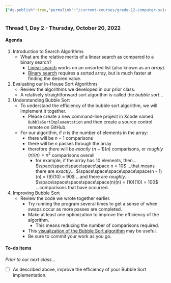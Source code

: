 ```yaml
---
{"dg-publish":true,"permalink":"/current-courses/grade-12-computer-science/thread-1/day-2/","dgHomeLink":false,"dgPassFrontmatter":false}
---
```


### Thread 1, Day 2 - Thursday, October 20, 2022
#### Agenda
1. Introduction to Search Algorithms
	- What are the relative merits of a linear search as compared to a binary search?
		- [Linear search](https://www.youtube.com/watch?v=TwsgCHYmbbA&t=6s) works on an unsorted list (also known as an *array*).
		- [Binary search](https://www.youtube.com/watch?v=T98PIp4omUA&t=6s) requires a sorted array, but is much faster at finding the desired value.
2. Evaluating our In-House Sort Algorithms
	- Review the algorithms we developed in our prior class.
	- A relatively straightforward sort algorithm is called the *bubble sort*...
3. Understanding Bubble Sort
	- To understand the efficiency of the bubble sort algorithm, we will implement it together.
		- Please create a new command-line project in Xcode named `BubbleSortImplementation` and then create a source control remote on GitHub.
	- For our algorithm, if $n$ is the number of elements in the array:
		- there will be $n - 1$ comparisons
		- there will be $n$ passes through the array
		- therefore there will be *exactly* $(n-1)(n)$ comparisons, or *roughly* $(n)(n)=n^2$ comparisons overall
			- for example, if the array has $10$ elements, then...
			   $\space\space\space\space\space n = 10$
			   ...that means there are *exactly*...
				$\space\space\space\space\space(n - 1)(n) = (9)(10) = 90$
			   ...and there are *roughly*...
				$\space\space\space\space\space(n)(n) = (10)(10) = 100$
			   ...comparisons that have occurred.
4. Improving Bubble Sort
	- Review the code we wrote together earlier.
		- Try running the program several times to get a sense of when swaps occur as more passes are completed.
		- Make at least one optimization to improve the efficiency of the algorithm.
			- This means reducing the number of comparisons required.
		- This [visualization of the Bubble Sort algorithm](https://visualgo.net/en/sorting?slide=7) may be useful.
		- Be sure to commit your work as you go.
		
#### To-do items
*Prior to our next class...*
- [ ] As described above, improve the efficiency of your Bubble Sort implementation.
